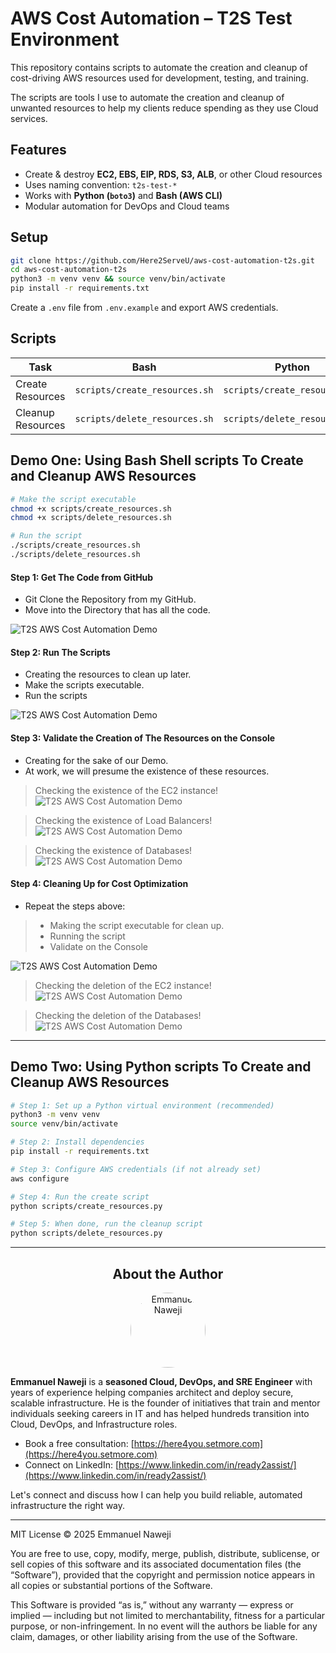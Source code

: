 # AWS Cost Automation – T2S Test Environment

This repository contains scripts to automate the creation and cleanup of cost-driving AWS resources used for development, testing, and training.

The scripts are tools I use to automate the creation and cleanup of unwanted resources to help my clients reduce spending as they use Cloud services.
 

## Features

- Create & destroy **EC2, EBS, EIP, RDS, S3, ALB**, or other Cloud resources
- Uses naming convention: `t2s-test-*`
- Works with **Python (`boto3`)** and **Bash (AWS CLI)**
- Modular automation for DevOps and Cloud teams

## Setup

```bash
git clone https://github.com/Here2ServeU/aws-cost-automation-t2s.git
cd aws-cost-automation-t2s
python3 -m venv venv && source venv/bin/activate
pip install -r requirements.txt
```

Create a `.env` file from `.env.example` and export AWS credentials.

## Scripts

| Task              | Bash                         | Python                          |
|------------------|------------------------------|----------------------------------|
| Create Resources | `scripts/create_resources.sh` | `scripts/create_resources.py`    |
| Cleanup Resources| `scripts/delete_resources.sh` | `scripts/delete_resources.py`    |

## Demo One: Using Bash Shell scripts To Create and Cleanup AWS Resources 

```bash
# Make the script executable
chmod +x scripts/create_resources.sh
chmod +x scripts/delete_resources.sh

# Run the script
./scripts/create_resources.sh
./scripts/delete_resources.sh
```

#### Step 1: Get The Code from GitHub
- Git Clone the Repository from my GitHub.
- Move into the Directory that has all the code.

![T2S AWS Cost Automation Demo](assets/demo1-1.png)

#### Step 2: Run The Scripts
- Creating the resources to clean up later. 
- Make the scripts executable. 
- Run the scripts

![T2S AWS Cost Automation Demo](assets/demo1-2.png)


#### Step 3: Validate the Creation of The Resources on the Console
- Creating for the sake of our Demo.
- At work, we will presume the existence of these resources. 
> Checking the existence of the EC2 instance! 
![T2S AWS Cost Automation Demo](assets/demo1-4.png)

> Checking the existence of Load Balancers! 
![T2S AWS Cost Automation Demo](assets/demo1-5.png)

> Checking the existence of Databases! 
![T2S AWS Cost Automation Demo](assets/demo1-6.png)


#### Step 4: Cleaning Up for Cost Optimization
- Repeat the steps above: 
> - Making the script executable for clean up. 
> - Running the script
> - Validate on the Console 

![T2S AWS Cost Automation Demo](assets/demo1-7.png)

> Checking the deletion of the EC2 instance! 
![T2S AWS Cost Automation Demo](assets/demo1-8.png)

> Checking the deletion of the Databases! 
![T2S AWS Cost Automation Demo](assets/demo1-6.png)

---
## Demo Two: Using Python scripts To Create and Cleanup AWS Resources

```bash
# Step 1: Set up a Python virtual environment (recommended)
python3 -m venv venv
source venv/bin/activate

# Step 2: Install dependencies
pip install -r requirements.txt

# Step 3: Configure AWS credentials (if not already set)
aws configure

# Step 4: Run the create script
python scripts/create_resources.py

# Step 5: When done, run the cleanup script
python scripts/delete_resources.py
```

---
## <div align="center">About the Author</div>

<div align="center">
  <img src="assets/emmanuel-naweji.jpg" alt="Emmanuel Naweji" width="120" height="120" style="border-radius: 50%;" />
</div>

**Emmanuel Naweji** is a **seasoned Cloud, DevOps, and SRE Engineer** with years of experience helping companies architect and deploy secure, scalable infrastructure. He is the founder of initiatives that train and mentor individuals seeking careers in IT and has helped hundreds transition into Cloud, DevOps, and Infrastructure roles.

- Book a free consultation: [https://here4you.setmore.com](https://here4you.setmore.com)
- Connect on LinkedIn: [https://www.linkedin.com/in/ready2assist/](https://www.linkedin.com/in/ready2assist/)

Let's connect and discuss how I can help you build reliable, automated infrastructure the right way.

---

MIT License © 2025 Emmanuel Naweji

You are free to use, copy, modify, merge, publish, distribute, sublicense, or sell copies of this software and its associated documentation files (the “Software”), provided that the copyright and permission notice appears in all copies or substantial portions of the Software.

This Software is provided “as is,” without any warranty — express or implied — including but not limited to merchantability, fitness for a particular purpose, or non-infringement. In no event will the authors be liable for any claim, damages, or other liability arising from the use of the Software.
